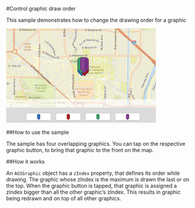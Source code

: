 #Control graphic draw order

This sample demonstrates how to change the drawing order for a graphic

![](image1.png)

##How to use the sample

The sample has four overlapping graphics. You can tap on the respective graphic button, to bring that graphic to the front on the map.

##How it works

An `AGSGraphic` object has a `zIndex` property, that defines its order while drawing. The graphic whose zIndex is the maximum is drawn the last or on the top. When the graphic button is tapped, that graphic is assigned a zIndex bigger than all the other graphic’s zIndex. This results in graphic being redrawn and on top of all other graphics.




